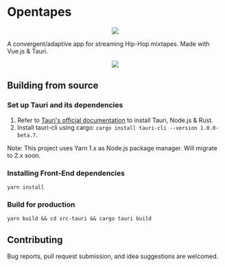 # Opentapes

<p align="center">
<img src="https://img.shields.io/badge/version-0.1.0-blue">
</p>

A convergent/adaptive app for streaming Hip-Hop mixtapes. Made with Vue.js & Tauri.

<p align="center">
  <img src="https://codeberg.org/xaviers/Opentapes/media/branch/main/screenshot.png"/>
</p>

## Building from source
### Set up Tauri and its dependencies
1. Refer to [Tauri's official documentation](https://tauri.studio/en/docs/getting-started/intro) to install Tauri, Node.js & Rust.
2. Install tauri-cli using cargo: `cargo install tauri-cli --version 1.0.0-beta.7`.

Note: This project uses Yarn 1.x as Node.js package manager. Will migrate to 2.x soon.

### Installing Front-End dependencies
```
yarn install
```

### Build for production
```
yarn build && cd src-tauri && cargo tauri build
```

## Contributing

Bug reports, pull request submission, and idea suggestions are welcomed.
